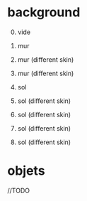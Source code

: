 # background

0. vide

1. mur
2. mur (different skin)
3. mur (different skin)

5. sol
6. sol (different skin)
7. sol (different skin)
8. sol (different skin)
9. sol (different skin)

# objets
//TODO
